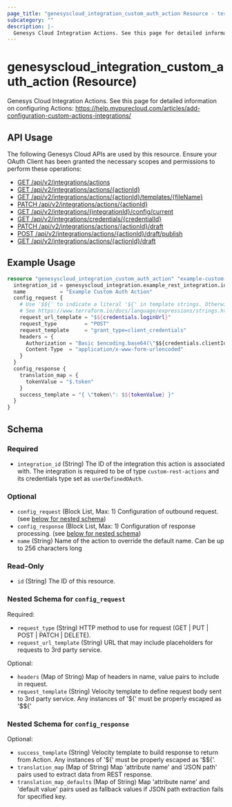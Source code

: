 ```yaml
---
page_title: "genesyscloud_integration_custom_auth_action Resource - terraform-provider-genesyscloud"
subcategory: ""
description: |-
  Genesys Cloud Integration Actions. See this page for detailed information on configuring Actions: https://help.mypurecloud.com/articles/add-configuration-custom-actions-integrations/
---
```

# genesyscloud_integration_custom_auth_action (Resource)

Genesys Cloud Integration Actions. See this page for detailed information on configuring Actions: https://help.mypurecloud.com/articles/add-configuration-custom-actions-integrations/

## API Usage
The following Genesys Cloud APIs are used by this resource. Ensure your OAuth Client has been granted the necessary scopes and permissions to perform these operations:

* [GET /api/v2/integrations/actions](https://developer.genesys.cloud/api/rest/v2/integrations/#get-api-v2-integrations-actions)
* [GET /api/v2/integrations/actions/{actionId}](https://developer.genesys.cloud/api/rest/v2/integrations/#get-api-v2-integrations-actions--actionId-)
* [GET /api/v2/integrations/actions/{actionId}/templates/{fileName}](https://developer.genesys.cloud/api/rest/v2/integrations/#get-api-v2-integrations-actions--actionId--templates--fileName-)
* [PATCH /api/v2/integrations/actions/{actionId}](https://developer.genesys.cloud/api/rest/v2/integrations/#patch-api-v2-integrations-actions--actionId-)
* [GET /api/v2/integrations/{integrationId}/config/current](https://developer.mypurecloud.com/api/rest/v2/integrations/#get-api-v2-integrations--integrationId--config-current)
* [GET /api/v2/integrations/credentials/{credentialId}](https://developer.genesys.cloud/api/rest/v2/integrations/#get-api-v2-integrations-credentials--credentialId-)
* [PATCH /api/v2/integrations/actions/{actionId}/draft](https://developer.genesys.cloud/platform/integrations/#patch-api-v2-integrations-actions--actionId--draft)
* [POST /api/v2/integrations/actions/{actionId}/draft/publish](https://developer.genesys.cloud/platform/integrations/#post-api-v2-integrations-actions--actionId--draft-publish)
* [GET /api/v2/integrations/actions/{actionId}/draft](https://developer.genesys.cloud/platform/integrations/#get-api-v2-integrations-actions--actionId--draft)


## Example Usage

```terraform
resource "genesyscloud_integration_custom_auth_action" "example-custom-auth-action" {
  integration_id = genesyscloud_integration.example_rest_integration.id
  name           = "Example Custom Auth Action"
  config_request {
    # Use '$${' to indicate a literal '${' in template strings. Otherwise Terraform will attempt to interpolate the string
    # See https://www.terraform.io/docs/language/expressions/strings.html#escape-sequences
    request_url_template = "$${credentials.loginUrl}"
    request_type         = "POST"
    request_template     = "grant_type=client_credentials"
    headers = {
      Authorization = "Basic $encoding.base64(\"$${credentials.clientId}:$${credentials.clientSecret}\")"
      Content-Type  = "application/x-www-form-urlencoded"
    }
  }
  config_response {
    translation_map = {
      tokenValue = "$.token"
    }
    success_template = "{ \"token\": $${tokenValue} }"
  }
}
```

<!-- schema generated by tfplugindocs -->
## Schema

### Required

- `integration_id` (String) The ID of the integration this action is associated with. The integration is required to be of type `custom-rest-actions` and its credentials type set as `userDefinedOAuth`.

### Optional

- `config_request` (Block List, Max: 1) Configuration of outbound request. (see [below for nested schema](#nestedblock--config_request))
- `config_response` (Block List, Max: 1) Configuration of response processing. (see [below for nested schema](#nestedblock--config_response))
- `name` (String) Name of the action to override the default name. Can be up to 256 characters long

### Read-Only

- `id` (String) The ID of this resource.

<a id="nestedblock--config_request"></a>
### Nested Schema for `config_request`

Required:

- `request_type` (String) HTTP method to use for request (GET | PUT | POST | PATCH | DELETE).
- `request_url_template` (String) URL that may include placeholders for requests to 3rd party service.

Optional:

- `headers` (Map of String) Map of headers in name, value pairs to include in request.
- `request_template` (String) Velocity template to define request body sent to 3rd party service. Any instances of '${' must be properly escaped as '$${'


<a id="nestedblock--config_response"></a>
### Nested Schema for `config_response`

Optional:

- `success_template` (String) Velocity template to build response to return from Action. Any instances of '${' must be properly escaped as '$${'.
- `translation_map` (Map of String) Map 'attribute name' and 'JSON path' pairs used to extract data from REST response.
- `translation_map_defaults` (Map of String) Map 'attribute name' and 'default value' pairs used as fallback values if JSON path extraction fails for specified key.

